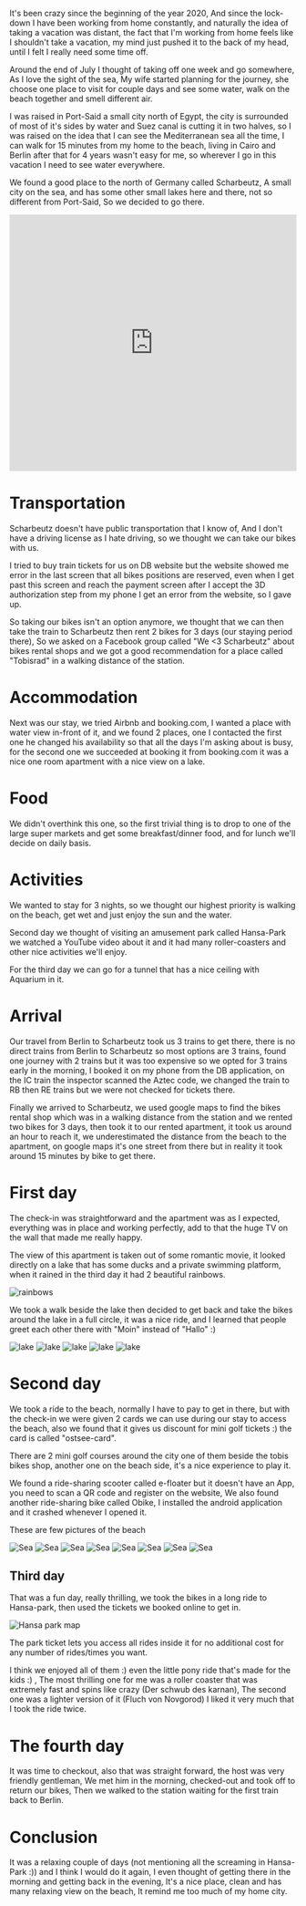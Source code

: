 It's been crazy since the beginning of the year 2020, And since the lock-down I
have been working from home constantly, and naturally the idea of taking a
vacation was distant, the fact that I'm working from home feels like I shouldn't
take a vacation, my mind just pushed it to the back of my head, until I felt I
really need some time off.

Around the end of July I thought of taking off one week and go somewhere, As I
love the sight of the sea, My wife started planning for the journey, she choose
one place to visit for couple days and see some water, walk on the beach
together and smell different air.

I was raised in Port-Said a small city north of Egypt, the city is surrounded of
most of it's sides by water and Suez canal is cutting it in two halves, so
I was raised on the idea that I can see the Mediterranean sea all the time, I can
walk for 15 minutes from my home to the beach, living in Cairo and Berlin after
that for 4 years wasn't easy for me, so wherever I go in this vacation I need to
see water everywhere.

We found a good place to the north of Germany called Scharbeutz, A small city on
the sea, and has some other small lakes here and there, not so different from
Port-Said, So we decided to go there.

<iframe src="https://www.google.com/maps/embed?pb=!1m18!1m12!1m3!1d2344.097929459261!2d10.74381711602659!3d54.01878563183017!2m3!1f0!2f0!3f0!3m2!1i1024!2i768!4f13.1!3m3!1m2!1s0x47b2746d5428a159%3A0x961060540a64020c!2sScharbeutz!5e0!3m2!1sen!2sde!4v1598947226491!5m2!1sen!2sde" width="100%" height="450" frameborder="0" style="border:0;" allowfullscreen="" aria-hidden="false" tabindex="0"></iframe>

# Transportation

Scharbeutz doesn't have public transportation that I know of, And I don't have a
driving license as I hate driving, so we thought we can take our bikes with us.

I tried to buy train tickets for us on DB website but the website showed me
error in the last screen that all bikes positions are reserved, even when I get
past this screen and reach the payment screen after I accept the 3D
authorization step from my phone I get an error from the website, so I gave up.

So taking our bikes isn't an option anymore, we thought that we can then take
the train to Scharbeutz then rent 2 bikes for 3 days (our staying period there),
So we asked on a Facebook group called "We <3 Scharbeutz" about bikes rental
shops and we got a good recommendation for a place called "Tobisrad" in a
walking distance of the station.


# Accommodation

Next was our stay, we tried Airbnb and booking.com, I wanted a place with water
view in-front of it, and we found 2 places, one I contacted the first one he
changed his availability so that all the days I'm asking about is busy, for the
second one we succeeded at booking it from booking.com it was a nice one room
apartment with a nice view on a lake.

# Food

We didn't overthink this one, so the first trivial thing is to drop to one of
the large super markets and get some breakfast/dinner food, and for lunch we'll
decide on daily basis.

# Activities

We wanted to stay for 3 nights, so we thought our highest priority is walking on
the beach, get wet and just enjoy the sun and the water.

Second day we thought of visiting an amusement park called Hansa-Park we watched
a YouTube video about it and it had many roller-coasters and other nice
activities we'll enjoy.

For the third day we can go for a tunnel that has a nice ceiling with Aquarium
in it.

# Arrival

Our travel from Berlin to Scharbeutz took us 3 trains to get there, there is no
direct trains from Berlin to Scharbeutz so most options are 3 trains, found one
journey with 2 trains but it was too expensive so we opted for 3 trains early in
the morning, I booked it on my phone from the DB application, on the IC train
the inspector scanned the Aztec code, we changed the train to RB then RE trains
but we were not checked for tickets there.

Finally we arrived to Scharbeutz, we used google maps to find the bikes rental
shop which was in a walking distance from the station and we rented two bikes
for 3 days, then took it to our rented apartment, it took us around an hour to
reach it, we underestimated the distance from the beach to the apartment, on
google maps it's one street from there but in reality it took around 15 minutes
by bike to get there.

# First day

The check-in was straightforward and the apartment was as I expected, everything
was in place and working perfectly, add to that the huge TV on the wall that
made me really happy.

The view of this apartment is taken out of some romantic movie, it looked
directly on a lake that has some ducks and a private swimming platform, when it
rained in the third day it had 2 beautiful rainbows.

![rainbows](/public/scharbeutz/rainbow.jpg)


We took a walk beside the lake then decided to get back and take the bikes
around the lake in a full circle, it was a nice ride, and I learned that people
greet each other there with "Moin" instead of "Hallo" :)

![lake](/public/scharbeutz/lake1.jpg)
![lake](/public/scharbeutz/lake2.jpg)
![lake](/public/scharbeutz/lake3.jpg)
![lake](/public/scharbeutz/lake4.jpg)
![lake](/public/scharbeutz/lake5.jpg)

# Second day

We took a ride to the beach, normally I have to pay to get in there, but with
the check-in we were given 2 cards we can use during our stay to access the
beach, also we found that it gives us discount for mini golf tickets :) the card
is called "ostsee-card".

There are 2 mini golf courses around the city one of them beside the tobis bikes
shop, another one on the beach side, it's a nice experience to play it.


We found a ride-sharing scooter called e-floater but it doesn't have an App, you
need to scan a QR code and register on the website, We also found another
ride-sharing bike called Obike, I installed the android application and it
crashed whenever I opened it.

These are few pictures of the beach

![Sea](/public/scharbeutz/sea1.jpg)
![Sea](/public/scharbeutz/sea2.jpg)
![Sea](/public/scharbeutz/sea3.jpg)
![Sea](/public/scharbeutz/sea4.jpg)
![Sea](/public/scharbeutz/sea5.jpg)
![Sea](/public/scharbeutz/sea6.jpg)
![Sea](/public/scharbeutz/sea7.jpg)
![Sea](/public/scharbeutz/sea8.jpg)

## Third day

That was a fun day, really thrilling, we took the bikes in a long ride to
Hansa-park, then used the tickets we booked online to get in.

![Hansa park map](/public/scharbeutz/hansa-park-map.jpg)

The park ticket lets you access all rides inside it for no additional cost for
any number of rides/times you want.

I think we enjoyed all of them :) even the little pony ride that's made for the
kids :) , The most thrilling one for me was a roller coaster that was extremely
fast and spins like crazy (Der schwub des karnan), The second one was a lighter
version of it (Fluch von Novgorod) I liked it very much that I took the ride twice.

# The fourth day

It was time to checkout, also that was straight forward, the host was very
friendly gentleman, We met him in the morning, checked-out and took off to
return our bikes, Then we walked to the station waiting for the first train
back to Berlin.


# Conclusion

It was a relaxing couple of days (not mentioning all the screaming in Hansa-Park
:)) and I think I would do it again, I even thought of getting there in the
morning and getting back in the evening, It's a nice place, clean and has many
relaxing view on the beach, It remind me too much of my home city.
